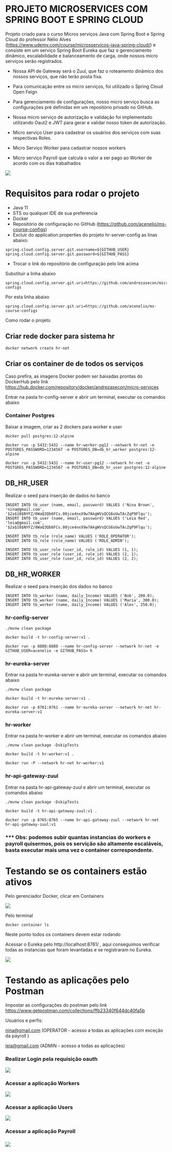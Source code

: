 # PROJETO MICROSERVICES COM SPRING BOOT E SPRING CLOUD

Projeto criado para o curso Micros serviços Java com Spring Boot e Spring Cloud do professor Nélio Alves (https://www.udemy.com/course/microsservicos-java-spring-cloud/) e consiste em um serviço Spring Boot Eureka que faz o gerenciamento dinâmico, escalabilidade e balanceamento de carga, onde nossos micro serviços serão registrados.

- Nossa API de Gateway será o Zuul, que faz o roteamento dinâmico dos nossos serviços, que não terão posta fixa.

- Para comunicação entre os micro serviços, foi utilizado o Spring Cloud Open Feign
- Para gerenciamento de configurações, nosso micro serviço busca as configurações pré definidas em um repositório privado no GitHub.
- Nossa micro serviço de autorização e validação foi implementado utilizando Oaut2 e JWT para gerar e validar nosso token de autorização.
- Micro serviço User para cadastrar os usuários dos serviços com suas respectivas Roles.
- Micro Serviço Worker para cadastrar nossos workers
- Micro serviço Payroll que calcula o valor a ser pago ao Worker de acordo com os dias trabalhados





![](https://github.com/andrezasecon/microservices_course/blob/main/ms-course/ms.PNG)



# Requisitos para rodar o projeto

- Java 11
- STS ou qualquer IDE de sua preferencia
- Docker
- Repositório de configuração no GitHub (https://github.com/acenelio/ms-course-configs)
- Excluir do application.properties do projeto hr-server-config as linas abaixo:

```
spring.cloud.config.server.git.username=${GITHUB_USER}
spring.cloud.config.server.git.password=${GITHUB_PASS}
```

- Trocar o link do repositório de configuração pelo link acima

Substituir a linha abaixo

```
spring.cloud.config.server.git.uri=https://github.com/andrezasecon/microservices-configs
```

Por esta linha abaixo

```
spring.cloud.config.server.git.uri=https://github.com/acenelio/ms-course-configs
```

Como rodar o projeto

## Criar rede docker para sistema hr

```
docker network create hr-net
```

## Criar os container de de todos os serviços

Caso prefira, as imagens Docker podem ser  baixadas prontas do DockerHub pelo link https://hub.docker.com/repository/docker/andrezasecon/micro-services

Entrar na pasta hr-config-server e abrir um terminal, executar os comandos abaixo



### Container Postgres

Baixar a imagem, criar as 2 dockers para worker e user

```
docker pull postgres:12-alpine

docker run -p 5432:5432 --name hr-worker-pg12 --network hr-net -e POSTGRES_PASSWORD=1234567 -e POSTGRES_DB=db_hr_worker postgres:12-alpine

docker run -p 5432:5432 --name hr-user-pg12 --network hr-net -e POSTGRES_PASSWORD=1234567 -e POSTGRES_DB=db_hr_user postgres:12-alpine
```

## DB_HR_USER

Realizar o seed para inserção de dados no banco

```
INSERT INTO tb_user (name, email, password) VALUES ('Nina Brown', 'nina@gmail.com', '$2a$10$NYFZ/8WaQ3Qb6FCs.00jce4nxX9w7AkgWVsQCG6oUwTAcZqP9Flqu');
INSERT INTO tb_user (name, email, password) VALUES ('Leia Red', 'leia@gmail.com', '$2a$10$NYFZ/8WaQ3Qb6FCs.00jce4nxX9w7AkgWVsQCG6oUwTAcZqP9Flqu');

INSERT INTO tb_role (role_name) VALUES ('ROLE_OPERATOR');
INSERT INTO tb_role (role_name) VALUES ('ROLE_ADMIN');

INSERT INTO tb_user_role (user_id, role_id) VALUES (1, 1);
INSERT INTO tb_user_role (user_id, role_id) VALUES (2, 1);
INSERT INTO tb_user_role (user_id, role_id) VALUES (2, 2);
```



## DB_HR_WORKER

Realizar o seed para inserção dos dados no banco

```
INSERT INTO tb_worker (name, daily_Income) VALUES ('Bob', 200.0);
INSERT INTO tb_worker (name, daily_Income) VALUES ('Maria', 300.0);
INSERT INTO tb_worker (name, daily_Income) VALUES ('Alex', 250.0);
```



### hr-config-server

```
./mvnw clean package

docker build -t hr-config-server:v1 .

docker run -p 8888:8888 --name hr-config-server --network hr-net -e GITHUB_USER=acenelio -e GITHUB_PASS= h
```

### hr-eureka-server

Entrar na pasta hr-eureka-server e abrir um terminal, executar os comandos abaixo

```
./mvnw clean package

docker build -t hr-eureka-server:v1 .

docker run -p 8761:8761 --name hr-eureka-server --network hr-net hr-eureka-server:v1
```

### hr-worker

Entrar na pasta hr-worker e abrir um terminal, executar os comandos abaixo

```
./mvnw clean package -DskipTests

docker build -t hr-worker:v1 .

docker run -P --network hr-net hr-worker:v1
```

### hr-api-gateway-zuul

Entrar na pasta hr-api-gateway-zuul e abrir um terminal, executar os comandos abaixo

```
./mvnw clean package -DskipTests

docker build -t hr-api-gateway-zuul:v1 .

docker run -p 8765:8765 --name hr-api-gateway-zuul --network hr-net hr-api-gateway-zuul:v1
```



### *** Obs: podemos subir quantas instancias do workers e payroll quisermos, pois os servição são altamente escaláveis, basta executar mais uma vez o container correspondente.



# Testando se os containers estão ativos

Pelo gerenciador Docker, clicar em Containers

![](https://github.com/andrezasecon/microservices_course/blob/main/ms-course/docker.PNG)



Pelo terminal

```
docker container ls
```



Neste ponto todos os containers devem estar rodando

Acessar o Eureka pelo http://localhost:8761/ , aqui conseguimos verificar todas as instancias que foram levantadas e se registraram no Eureka.

![](https://github.com/andrezasecon/microservices_course/blob/main/ms-course/eureka.PNG)



# Testando as aplicações pelo Postman

Impostar as configurações do postman pelo link https://www.getpostman.com/collections/ffb23340f644dc40fa5b

Usuários e perfis:

nina@gmail.com (OPERATOR - acesso a todas as aplicações com exceção da payroll )

leia@gmail.com (ADMIN - acesso a todas as aplicações)

### Realizar Login pela requisição oauth

![](https://github.com/andrezasecon/microservices_course/blob/main/ms-course/post1.PNG)



### Acessar a aplicação Workers

![](https://github.com/andrezasecon/microservices_course/blob/main/ms-course/post2.PNG)

### Acessar a aplicação Users

![](https://github.com/andrezasecon/microservices_course/blob/main/ms-course/post3.PNG)

### Acessar a aplicação Payroll

### ![](https://github.com/andrezasecon/microservices_course/blob/main/ms-course/post4.PNG)
